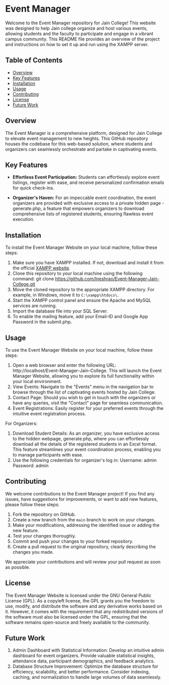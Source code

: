 # Event Manager 
Welcome to the Event Manager repository for Jain College! This website was designed to help Jain college organize and host various events, allowing students and the faculty to participate and engage in a vibrant campus community. This README file provides an overview of the project and instructions on how to set it up and run using the XAMPP server.

## Table of Contents
- [Overview](#overview)
- [Key Features](#key-features)
- [Installation](#installation)
- [Usage](#usage)
- [Contributing](#contributing)
- [License](#license)
- [Future Work](#future-work)

## Overview

The Event Manager is a comprehensive platform, designed for Jain College to elevate event management to new heights. This GitHub repository houses the codebase for this web-based solution, where students and organizers can seamlessly orchestrate and partake in captivating events. 

## Key Features

- **Effortless Event Participation:** Students can effortlessly explore event listings, register with ease, and receive personalized confirmation emails for quick check-ins.

- **Organizer's Haven:** For an impeccable event coordination, the event organizers are provided with exclusive access to a private hidden page - generate.php, a feature that empowers organizers to download comprehensive lists of registered students, ensuring flawless event execution.


## Installation

To install the Event Manager Website on your local machine, follow these steps:

1. Make sure you have XAMPP installed. If not, download and install it from the official [XAMPP website](https://www.apachefriends.org/index.html).
2. Clone this repository to your local machine using the following command: git clone https://github.com/Ineshrao/Event-Manager-Jain-College.git
3. Move the cloned repository to the appropriate XAMPP directory. For example, in Windows, move it to `C:\xampp\htdocs\`.
4. Start the XAMPP control panel and ensure the Apache and MySQL services are running.
5. Import the database file into your SQL Server.
6. To enable the mailing feature, add your Email-ID and Google App Password in the submit.php.

## Usage

To use the Event Manager Website on your local machine, follow these steps:

1. Open a web browser and enter the following URL: http://localhost/Event-Manager-Jain-College. This will launch the Event Manager Website, allowing you to explore its full functionality within your local environment.
2. View Events: Navigate to the "Events" menu in the navigation bar to browse through the list of captivating events hosted by Jain College.
3. Contact Page: Should you wish to get in touch with the organizers or have any queries, visit the "Contact" page for seamless communication.
4. Event Registrations: Easily register for your preferred events through the intuitive event registration process.

For Organizers:

1. Download Student Details: As an organizer, you have exclusive access to the hidden webpage, generate.php, where you can effortlessly download all the details of the registered students in an Excel format. This feature streamlines your event coordination process, enabling you to manage participants with ease.
2. Use the following credentials for organizer's log in:
    Username: admin
    Password: admin

## Contributing

We welcome contributions to the Event Manager project! If you find any issues, have suggestions for improvements, or want to add new features, please follow these steps:

1. Fork the repository on GitHub.
2. Create a new branch from the `main` branch to work on your changes.
3. Make your modifications, addressing the identified issue or adding the new feature.
4. Test your changes thoroughly.
5. Commit and push your changes to your forked repository.
6. Create a pull request to the original repository, clearly describing the changes you made.

We appreciate your contributions and will review your pull request as soon as possible.

## License

The Event Manager Website is licensed under the GNU General Public License (GPL). As a copyleft license, the GPL grants you the freedom to use, modify, and distribute the software and any derivative works based on it. However, it comes with the requirement that any redistributed versions of the software must also be licensed under the GPL, ensuring that the software remains open-source and freely available to the community. 

## Future Work

1. Admin Dashboard with Statistical Information: Develop an intuitive admin dashboard for event organizers. Provide valuable statistical insights, attendance data, participant demographics, and feedback analytics.
2. Database Structure Improvement: Optimize the database structure for efficiency, scalability, and better performance. Consider indexing, caching, and normalization to handle large volumes of data seamlessly.
